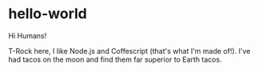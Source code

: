 # hello-world

Hi Humans!

T-Rock here, I like Node.js and Coffescript (that's what I'm made of!).
I've had tacos on the moon and find them far superior to Earth tacos.
